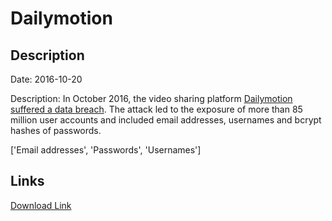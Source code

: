 # Dailymotion

## Description

Date: 2016-10-20

Description:
In October 2016, the video sharing platform <a href="http://thehackernews.com/2016/12/dailymotion-video-hacked.html" target="_blank" rel="noopener">Dailymotion suffered a data breach</a>. The attack led to the exposure of more than 85 million user accounts and included email addresses, usernames and bcrypt hashes of passwords.


['Email addresses', 'Passwords', 'Usernames']

## Links

[Download Link](https://link-to.net/1229997/940.9759758868047/dynamic/?r=ZGFpbHltb3Rpb24uY29t)